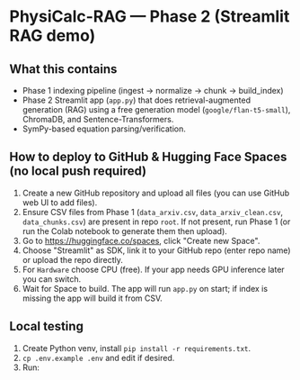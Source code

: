 # PhysiCalc-RAG — Phase 2 (Streamlit RAG demo)

## What this contains
- Phase 1 indexing pipeline (ingest → normalize → chunk → build_index)
- Phase 2 Streamlit app (`app.py`) that does retrieval-augmented generation (RAG)
  using a free generation model (`google/flan-t5-small`), ChromaDB, and Sentence-Transformers.
- SymPy-based equation parsing/verification.

## How to deploy to GitHub & Hugging Face Spaces (no local push required)
1. Create a new GitHub repository and upload all files (you can use GitHub web UI to add files).
2. Ensure CSV files from Phase 1 (`data_arxiv.csv`, `data_arxiv_clean.csv`, `data_chunks.csv`)
   are present in repo `root`. If not present, run Phase 1 (or run the Colab notebook to generate them
   then upload).
3. Go to https://huggingface.co/spaces, click "Create new Space".
4. Choose "Streamlit" as SDK, link it to your GitHub repo (enter repo name) or upload the repo directly.
5. For `Hardware` choose CPU (free). If your app needs GPU inference later you can switch.
6. Wait for Space to build. The app will run `app.py` on start; if index is missing the app will build it from CSV.

## Local testing
1. Create Python venv, install `pip install -r requirements.txt`.
2. `cp .env.example .env` and edit if desired.
3. Run:
